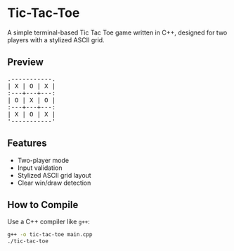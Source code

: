 # Tic-Tac-Toe

A simple terminal-based Tic Tac Toe game written in C++, designed for two players with a stylized ASCII grid.

## Preview

<pre>
.-----------.  
| X | O | X |  
:---+---+---:  
| O | X | O |  
:---+---+---:  
| X | O | X |  
'-----------'
</pre>

## Features

- Two-player mode
- Input validation
- Stylized ASCII grid layout
- Clear win/draw detection

## How to Compile

Use a C++ compiler like `g++`:

```bash
g++ -o tic-tac-toe main.cpp
./tic-tac-toe
```
